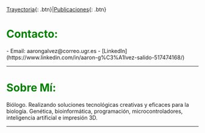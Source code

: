 [Trayectoria](https://AaronGS1999.github.io/aarongs.github.io/Trayectoria.html){: .btn}|[Publicaciones](https://AaronGS1999.github.io/aarongs.github.io/Publicaciones.html){: .btn}
<H1><span style="color:green">Contacto:</span></H1>
- Email: aarongalvez@correo.ugr.es
- [LinkedIn](https://www.linkedin.com/in/aaron-g%C3%A1lvez-salido-517474168/)


---
<H1><span style="color:green">Sobre Mí:</span></H1>
<p class="text-justify">Biólogo. Realizando soluciones tecnológicas creativas y eficaces para la biología. Genética, bioinformática, programación, microcontroladores, inteligencia artificial e impresión 3D.</p>

---
